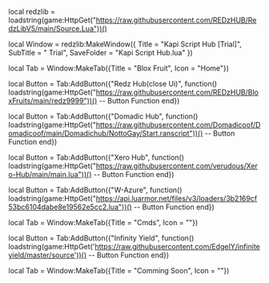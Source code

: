 local redzlib = loadstring(game:HttpGet("https://raw.githubusercontent.com/REDzHUB/RedzLibV5/main/Source.Lua"))()

local Window = redzlib:MakeWindow({
  Title = "Kapi Script Hub [Trial]",
  SubTitle = " Trial",
  SaveFolder = "Kapi Script Hub.lua"
})

local Tab = Window:MakeTab({Title = "Blox Fruit", Icon = "Home"})

local Button = Tab:AddButton({"Redz Hub(close Ui)", function()        
loadstring(game:HttpGet("https://raw.githubusercontent.com/REDzHUB/BloxFruits/main/redz9999"))()
  -- Button Function
end})

local Button = Tab:AddButton({"Domadic Hub", function()           
loadstring(game:HttpGet("https://raw.githubusercontent.com/Domadicoof/Domadicoof/main/Domadichub/NottoGay/Start.ranscript"))()
  -- Button Function
end})

local Button = Tab:AddButton({"Xero Hub", function()           
loadstring(game:HttpGet("https://raw.githubusercontent.com/verudous/Xero-Hub/main/main.lua"))()
  -- Button Function
end})

local Button = Tab:AddButton({"W-Azure", function()    
loadstring(game:HttpGet("https://api.luarmor.net/files/v3/loaders/3b2169cf53bc6104dabe8e19562e5cc2.lua"))()
  -- Button Function
end})

local Tab = Window:MakeTab({Title = "Cmds", Icon = ""})

local Button = Tab:AddButton({"Infinity Yield", function()         loadstring(game:HttpGet('https://raw.githubusercontent.com/EdgeIY/infiniteyield/master/source'))()
  -- Button Function
end})



local Tab = Window:MakeTab({Title = "Comming Soon", Icon = ""})
